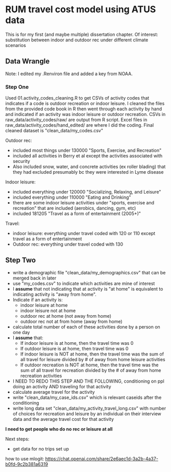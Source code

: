 # RUM travel cost model using ATUS data
This is for my first (and maybe multiple) dissertation chapter. Of interest: substitution between indoor and outdoor rec under different climate scenarios 


## Data Wrangle 

Note: I edited my .Renviron file and added a key from NOAA. 

### Step One
Used 01.activity_codes_cleaning.R to get CSVs of activity codes that indicates if a code is outdoor recreation or indoor leisure. I cleaned the files from the provided code book in R then went through each activity by hand and indicated if an activity was indoor leisure or outdoor recreation. CSVs in raw_data/activity_codes/raw/ are output from R script. Excel files in raw_data/activity_codes/hand_edited/ are where I did the coding. Final cleaned dataset is "clean_data/my_codes.csv"

Outdoor rec: 

- included most things under 130000 "Sports, Exercise, and Recreation"
- included all activities in Berry et al except the activities associated with security
- Also included snow, water, and concrete activities (ex roller blading) that they had excluded presumably bc they were interested in Lyme disease 

Indoor leisure: 

- included everything under 120000 "Socializing, Relaxing, and Leisure"
- included everything under 110000 "Eating and Drinking"
- there are some indoor leisure activities under "sports, exercise and recreation" that are included (aerobics, dancing, gym, etc)
- included 181205 "Travel as a form of entertainment (2005+)"

Travel: 

- indoor leisure: everything under travel coded with 120 or 110 except travel as a form of entertainment
- Outdoor rec: everything under travel coded with 130


## Step Two

- write a demographic file "clean_data/my_demographics.csv" that can be merged back in later 
- use "my_codes.csv" to indicate which activities are mine of interest
- I **assume** that not indicating that at activity is "at home" is equivalent to indicating activity is "away from home". 
- Indicate if an activity is:
    - indoor leisure at home
    - indoor leisure not at home
    - outdoor rec at home (not away from home)
    - outdoor rec not at from home (away from home)
- calculate total number of each of these activities done by a person on one day
- I **assume** that:
    - If indoor leisure is at home, then the travel time was 0
    - If outdoor leisure is at home, then travel time was 0 
    - If indoor leisure is NOT at home, then the travel time was the sum of all travel for leisure divided by # of away from home leisure activities 
    - If outdoor recreation is NOT at home, then the travel time was the sum of all travel for recreation divided by the # of away from home recreation activities 
- I NEED TO REDO THIS STEP AND THE FOLLOWING, conditioning on ppl doing an activity AND traveling for that activity
- calculate average travel for the activity
- write "clean_data/my_case_ids.csv" which is relevant caseids after the conditioning 
- write long data set "clean_data/my_activity_travel_long.csv" with number of choices for recreation and leisure by an individual on their interview data and the average travel cost for that activity

**I need to get people who do no rec or leisure at all**


Next steps:

- get data for no trips set up

how to use mlogit: https://chat.openai.com/share/2e6aec1d-3a2b-4a37-b0fd-9c2b381a6319



